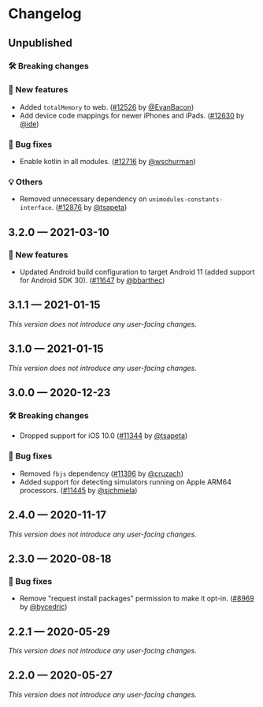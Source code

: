 # Changelog

## Unpublished

### 🛠 Breaking changes

### 🎉 New features

- Added `totalMemory` to web. ([#12526](https://github.com/expo/expo/pull/12526) by [@EvanBacon](https://github.com/EvanBacon))
- Add device code mappings for newer iPhones and iPads. ([#12630](https://github.com/expo/expo/pull/12630) by [@ide](https://github.com/ide))

### 🐛 Bug fixes

- Enable kotlin in all modules. ([#12716](https://github.com/expo/expo/pull/12716) by [@wschurman](https://github.com/wschurman))

### 💡 Others

- Removed unnecessary dependency on `unimodules-constants-interface`. ([#12876](https://github.com/expo/expo/pull/12876) by [@tsapeta](https://github.com/tsapeta))

## 3.2.0 — 2021-03-10

### 🎉 New features

- Updated Android build configuration to target Android 11 (added support for Android SDK 30). ([#11647](https://github.com/expo/expo/pull/11647) by [@bbarthec](https://github.com/bbarthec))

## 3.1.1 — 2021-01-15

_This version does not introduce any user-facing changes._

## 3.1.0 — 2021-01-15

_This version does not introduce any user-facing changes._

## 3.0.0 — 2020-12-23

### 🛠 Breaking changes

- Dropped support for iOS 10.0 ([#11344](https://github.com/expo/expo/pull/11344) by [@tsapeta](https://github.com/tsapeta))

### 🐛 Bug fixes

- Removed `fbjs` dependency ([#11396](https://github.com/expo/expo/pull/11396) by [@cruzach](https://github.com/cruzach))
- Added support for detecting simulators running on Apple ARM64 processors. ([#11445](https://github.com/expo/expo/pull/11445) by [@sjchmiela](https://github.com/sjchmiela))

## 2.4.0 — 2020-11-17

_This version does not introduce any user-facing changes._

## 2.3.0 — 2020-08-18

### 🐛 Bug fixes

- Remove "request install packages" permission to make it opt-in. ([#8969](https://github.com/expo/expo/pull/8969) by [@bycedric](https://github.com/bycedric))

## 2.2.1 — 2020-05-29

_This version does not introduce any user-facing changes._

## 2.2.0 — 2020-05-27

_This version does not introduce any user-facing changes._
